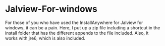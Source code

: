 # Jalview-For-windows
For those of you who have used the InstallAnywhere for Jalview for windows, it can be a pain. Here, I put up a zip file including a shortcut in the install folder that has the different appends to the file included. Also, it works with jre6, which is also included. 

